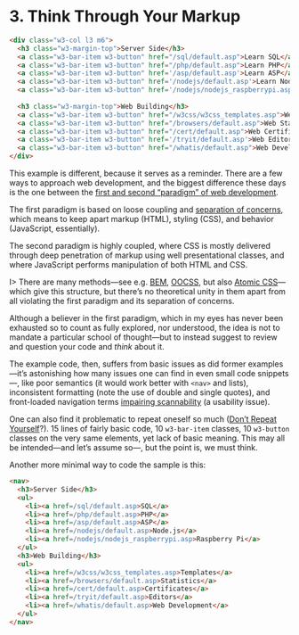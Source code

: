 # 3. Think Through Your Markup

```html
<div class="w3-col l3 m6">
  <h3 class="w3-margin-top">Server Side</h3>
  <a class="w3-bar-item w3-button" href="/sql/default.asp">Learn SQL</a>
  <a class="w3-bar-item w3-button" href="/php/default.asp">Learn PHP</a>
  <a class="w3-bar-item w3-button" href='/asp/default.asp'>Learn ASP</a>
  <a class="w3-bar-item w3-button" href='/nodejs/default.asp'>Learn Node.js</a>
  <a class="w3-bar-item w3-button" href='/nodejs/nodejs_raspberrypi.asp'>Learn Raspberry Pi</a>
    
  <h3 class="w3-margin-top">Web Building</h3>
  <a class="w3-bar-item w3-button" href="/w3css/w3css_templates.asp">Web Templates</a>
  <a class="w3-bar-item w3-button" href="/browsers/default.asp">Web Statistics</a>
  <a class="w3-bar-item w3-button" href="/cert/default.asp">Web Certificates</a>
  <a class="w3-bar-item w3-button" href='/tryit/default.asp'>Web Editor</a>
  <a class="w3-bar-item w3-button" href="/whatis/default.asp">Web Development</a>
</div>
```

This example is different, because it serves as a reminder. There are a few ways to approach web development, and the biggest difference these days is the one between the [first and second “paradigm” of web development](https://meiert.com/en/blog/two-paradigms/).

The first paradigm is based on loose coupling and [separation of concerns](https://en.wikipedia.org/wiki/Separation_of_concerns), which means to keep apart markup (HTML), styling (CSS), and behavior (JavaScript, essentially).

The second paradigm is highly coupled, where CSS is mostly delivered through deep penetration of markup using well presentational classes, and where JavaScript performs manipulation of both HTML and CSS.

I> There are many methods—see e.g. [BEM](http://getbem.com/), [OOCSS](http://oocss.org/), but also [Atomic CSS](https://acss.io/)—which give this structure, but there’s no theoretical unity in them apart from all violating the first paradigm and its separation of concerns.

Although a believer in the first paradigm, which in my eyes has never been exhausted so to count as fully explored, nor understood, the idea is not to mandate a particular school of thought—but to instead suggest to review and question your code and _think_ about it.

The example code, then, suffers from basic issues as did former examples—it’s astonishing how many issues one can find in even small code snippets—, like poor semantics (it would work better with `<nav>` and lists), inconsistent formatting (note the use of double and single quotes), and front-loaded navigation terms [impairing scannability](https://www.nngroup.com/articles/first-2-words-a-signal-for-scanning/) (a usability issue).

One can also find it problematic to repeat oneself so much ([Don’t Repeat Yourself](https://en.wikipedia.org/wiki/Don%27t_repeat_yourself)?). 15 lines of fairly basic code, 10 `w3-bar-item` classes, 10 `w3-button` classes on the very same elements, yet lack of basic meaning. This may all be intended—and let’s assume so—, but the point is, we must think.

Another more minimal way to code the sample is this:

```html
<nav>
  <h3>Server Side</h3>
  <ul>
    <li><a href=/sql/default.asp>SQL</a>
    <li><a href=/php/default.asp>PHP</a>
    <li><a href=/asp/default.asp>ASP</a>
    <li><a href=/nodejs/default.asp>Node.js</a>
    <li><a href=/nodejs/nodejs_raspberrypi.asp>Raspberry Pi</a>
  </ul>
  <h3>Web Building</h3>
  <ul>
    <li><a href=/w3css/w3css_templates.asp>Templates</a>
    <li><a href=/browsers/default.asp>Statistics</a>
    <li><a href=/cert/default.asp>Certificates</a>
    <li><a href=/tryit/default.asp>Editors</a>
    <li><a href=/whatis/default.asp>Web Development</a>
  </ul>
</nav>
```
